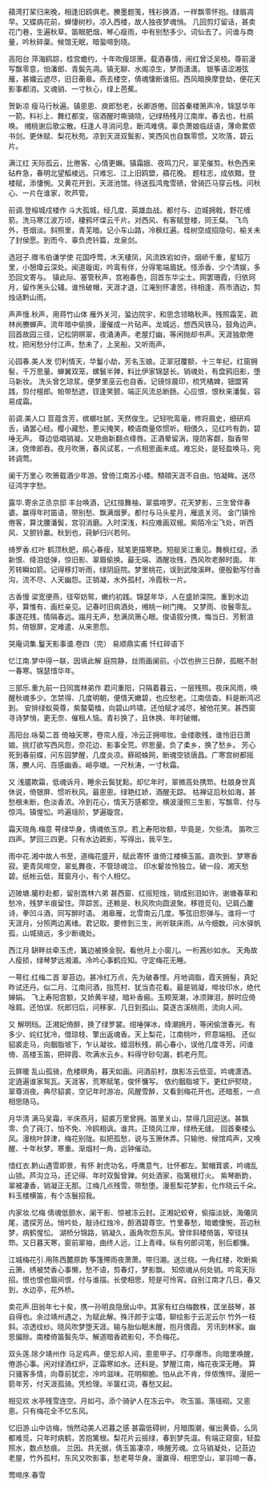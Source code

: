 <!-- { "loadSidebar": true } -->
蘋湾打桨归来晚，相逢旧鸥俱老。賸墨题笺，残衫换酒，一样飘零怀抱。绿眉凋早。又蝶病花前，蝉悽树杪。凉入西楼，故人独夜梦魂悄。 几回剪灯留话，甚卖花门巷，生遍秋草。笛眼肥烟，琴心瘦雨，中有别愁多少。词仙去了。问谁与商量，吟秋碎稾。候馆无眠，暗蛩啼到晓。

高阳台
萍海鸥踪，桂宫蟾约，十年吹瘦琼箫。载酒春情，闹红曾泛吴桡。尊前漫写飘零意，怕潘郎、青鬓先凋。镇无聊、水阁凉生，梦雨潇潇。 银筝语涩湘弦雁，甚孏云遮尽，旧日蘅皋。燕去楼空，倩魂悽断谁招。西风暗换摩登劫，便花天影事都消。又魂销、一寸秋心，绿上芭蕉。

贺新凉
瘦马行秋遍。镇悤悤、庾郎愁老，长卿游倦。回首秦楼箫声冷，锦瑟华年一箭。料衫上、舞红都变。宿酒醒时嘶骑晓，记绿杨残月江南岸。春去也，杜鹃唤。 缃桃谢后歌尘散。枉逢人寻消问息，断鸿难倩。辜负萧娘临歧语，薄命累侬书剑。更休赋、梨花秋苑。凉到天涯双鬓影，笑西风也自飘零惯。又吹落，碧云片。

满江红
天际孤云，比倦客、心情更嬾。镇霜娥、夜鸣刀尺，翠芜催剪。秋色西来砧杵急，春明北望觚棱远。只难忘、江上旧鸥盟，蘋花晚。 题柱志，成依黯。登楼赋，添悽惋。又黄花开到，天涯池馆。待送孤鸿鬼雪碛，曾骑匹马穿云栈。问秋心、一片在谁家，吹芦管。

前调.登榕城戍楼作
斗大孤城，经几度、英雄血战。都付与、边城拥戟，野花缠箭。洗马寒江波万顷，棲鸦坏堞云千片。对西风、有客赋登楼，同王粲。 飞鸟外，苍烟淡。斜照里，青芜暗。记小车山路，冷枫红遍。桂树空成招隐句，榆关未了封侯愿。到而今、辜负虎钤篇，龙泉剑。

选冠子.赠韦伯谦学使
花国呼莺，木天棲凤，风流跌宕如许。烟峤千重，星轺万里，小憩瘴云深处。闻道璇闺，吟鸾有伴，分得笔端眉妩。怪添香、少个清娱，多恐回文寄与。 镇此际、塞管秋声，宫袍春色，回首东华尘土。网罢珊霞，归依珂月，留作黑头公辅。谁怜破帽，天涯才退，江淹别怀凄苦。待相逢、燕市酒边，剪烛话黔山雨。

声声慢.秋声，用蒋竹山体
雁外关河，蛩边院宇，和思念领略秋声。残照霜芜，疏林尚賸蝉声。流年暗中偷换，漫催成一片砧声。龙城远，想西风铁马，鼓角边声。 回首故园三径，记松阴暝翠，夜涌涛声。老屋灯幽，等闲抛却书声。天涯独欹倦枕，把闲愁分付江声。愁未了，上吴船，又听雨声。

沁园春.美人发
忉利情天，华鬘小劫，芳名玉娘。正翠冠覆额，十三年纪，红窗拥髻，千万思量。蝉翼双笼，螺鬟半亸，料比伊家锦瑟长。销魂处，有盘鸦旧影，堕马新妆。 洗头曾乞琼浆。便梦里巫云也自香。记镜悰晨印，梳凭橘婢，钿盟宵践，剪付檀郎。帕带愁遮，钗逢笑颤，端正风流总断肠。心应恨，恨秋来潘鬓，容易成霜。

前调.美人口
荳蔻含芳，槟榔吐腻，天然俊生。记轻吮鸾毫，修将眉史，细研鸡舌，诵罢心经。樱小藏愁，蔥尖掩笑，輭语商量侬惯听。相偎久，见红吟有韵，碧唾无声。 尊边低唱销凝。又艳曲新翻点绛唇。正酒晕留涡，隄防客觑，脂香带沫，侥倖郎吞。夜月吹箫，春风试茗，一点相思画未成。难忘处，是轻盈唤马，宛转调莺。

阑干万里心
吹箫载酒少年游。曾倚江南苏小楼。顦顇天涯不自由。怕凝眸。送尽征鸿字字愁。

露华.寄余芷丞京邸
丰台唤酒，记红揎舞袖，翠揾啼罗。花天梦影，三生曾伴春婆。赢得年时笛语，带别愁、飘满烟萝。都付与马头星月，雁底关河。 金门镇怜倦客，算沈腰潘鬓，宫羽消磨。入时深浅，料应难画双蛾。紫陌冷尘飞处，听西风、又颤铃驘。秋到也，莼鲈归兴若何。

绮罗香.红叶
鹤顶秋肥，鹃心春瘦，赋笔更描寒艳。短艇吴江重见。舞枫红绽。添新恨、绛泪低弹，惊旧影、翠眉偷换。最无端、酒醒妆残，西风吹老醉时面。 年芳转瞬如箭。记得移灯听雨，绿阴庭院。梦里桃花，误到武陵溪畔。便殷勤写付香沟，流不尽、人天幽怨。正销凝，水外孤村，冷霞秋一片。

古香慢
梁宽便燕，径窄妨鸳，嫩约初践。锦瑟年华，人在盛娇深院。重到水边亭，算惟有、画栏亲见。记春时旧病酒处，缃桃一树门掩。 又梦雨、妆鬟零乱。事逐花残，情隔春远。蹋月无声，愁满凤箫心眼。俊语叙分携，悔当日、芳鬋浪剪。倚银屏，定难遣、从来恩怨。

哭庵词集.鬘天影事谱.卷四（完）
易顺鼎实甫
忏红碎语下

忆江南.梦中得一联，因填此解
庭院静，丝雨画阑前。小饮也拚三日醉，孤眠不耐一春寒。锦瑟惜华年。

三部乐.重九前一日同嵩林弟作
君问重阳，只隔着暮云，一层残照。夜床风雨，唤醒秋魂多少。怎禁得、几度明朝，便情天嫩碧，也应愁老。江南信杳。料是断鸿迟到。 安排绿蚁萸尊，紫螯菊榼，向碧山吟啸。还怕赋才减尽，被他花笑。甚西窗寻诗梦悄，更无奈、催租人恼。青衫换了，且休换、年时破帽。

高阳台.咏菊二首
倚袖天寒，卷帘人瘦，冷云正拥啼妆。金缕歌残，谁怜旧日萧娘。挑灯欲写西风怨，奈花边、影事全荒。侭思量。负了柔乡，换了愁乡。 芳心死到春前蝶，问东园梦醒，几度炎凉。藓砌蛛网，断魂空锁唐昌。广寒宫树都摇落，賸人问、百感幽香。峭亭塘。一尺秋涛，一寸秋霜。

又
浅靥欺霜，低魂诉月，睡余云鬓犹鬆。却忆年时，翠微高处携笻。杜娘身世真休说，倚银屏、惯听秋风。最悤悤。绿艳红娇，酒醒无踪。 枯禅证后秋如海，甚愁根未断，色淡香浓。冷到花心，情天万感都空。横波漫照三生影，写飘零、付与惊鸿。镇惺忪。吟遍瑶阶，梦遍璇宫。

霜天晓角.梅意
萼绿华身，倩魂依玉京。若上寿阳妆额，毕竟是，欠些清。 笛吹三四声。梦回三四更。只有水边疏影，写得出，我平生。

雨中花.湘中故人书至，道梅花盛开，赋此寄怀
谁倚江楼横玉笛。直吹到、梦寒香寂。更青凤啼空，翠虬舞夜，不管琼魂泣。 印水颦妆怜独立。破一段、湘天愁碧。纸帐云低，茸窗月小，有个人相忆。

迈陂塘.臈杪赴都，留别嵩林六弟
甚西窗、红摇短烛，销成别泪如许。谢塘春草和愁冷，残梦半痕留住。萍踪苦。还赖是、秋风吹向圆波聚。移镫觅句。记肩凸鏖诗，拳凹斗酒，同写醉时语。 湘皋雁，北雪南云几度。筝弦旧怨弹与。谁将一寸天涯月，分照两边离绪。君记取。要修到三生，尚听联床雨。从今细数。问水驿帆孤，山城骑远，多少断魂处。

西江月
缾畔丝牵玉虎，篝边被换金猊。看他月上小窗儿。一桁茜纱如水。 天角故人瘦损，绿琴梦远湘湄。冷吟心事鹤应知。守定梅花无睡。

一萼红.红梅二首
翠苔边。甚冷红万点，先为破春悭。月地调脂，霞天拥髻，真妃昨试还丹。似二月、江南问酒，指荒村、犹当杏花看。最是销凝，啼妆印水，绝代婵娟。 飞上寿阳宫额，又娇黄半褪，暗补香瘢。玉颊笼潮，冰须亸泪，醉时应倚唫肩。还怕误、阮郎归后，问移家、几日到孤山。莫逐古溪桃雨，流向人间。

又
解明珰。正湘妃倚醉，换了绿罗裳。绀唾弹冰，绛潮拥月，等闲偷泄春光。有多少、姹红犹冷，借琼枝、擎出返魂香。天上梨花，江南桃叶，侭意端相。 还似貂裘走马，向胭脂坡下，乍认凝妆。蜡泪秋残，鹃心春小，误他几度寻芳。问谁倚、高楼玉笛，把碎霞、吹满水云乡。料得守砂句漏，鹤老丹荒。

云屏暖
乱山孤骑，危楼暝角，暮天如画。问酒前村，旗影冻云低亚。吟魂潇洒。定遶遍谁家鸳瓦。天涯客，荒寒赋笔，俊怀慵写。 依约胭脂坡下。更红炉熨晓，翠尊消夜。典尽貂裘，空记年时游冶。风醒雪醉，又看到梅花开也。还暗惹，一点相思随马。

月华清
满马吴霜，半床燕月，貂裘万里曾拥。笛里关山，禁得几回迎送。甚飘零、负了莼汀，怕不免、冷鸥相讽。谁共。正晓风江岸，绿杨无缝。 回首秦楼么凤。漫桃叶辞津，梅花别陇。拟把孤愁，说与玉箫休弄。只输他、候馆鸡声，又唤醒、十年秋梦。寒重。渐烟村一角，远钟催动。

惜红衣.黔山遇雪即景，有怀
射虎功名，呼鹰意气，壮怀都左。絮帽茸裘，吟魂乱山锁。芦沟立马，还记得、年时双鬓曾亸。何处酒家，指篱根灯火。 紫琴断韵，翠被凄香，销凝正无那。江梅几点残雪，带愁堕。漫惹梨花梦影，化作晓云千朵。料玉楼横笛，有个冻鬟招我。

内家妆.忆梅
倩魂低颤水，阑干影、惊被冻云封。正湘妃蛟脊，偷描淡妩，海僊凤尾，遣探芳丛。悄吟处，敲诗红烛冷，酹酒碧尊空。竹里春愁，暗蟾悽惋，苔边秋梦，病鹤惺忪。 湖桥分锦路，销凝久，画角吹怨东风。曾伴斜楼倚笛，窄径扶笻。又日暮天寒，窗前翠袖，曲终人远，江上青峰。纵有何郎词笔，别后都慵。

江城梅花引.用陈西麓原韵
筝篷殢雨夜萧萧。带归潮。送兰桡。一角红楼，吹断紫云箫。绣被焚香心事懒，愁不语，剪春灯，梦影飘。 知侬魂从何处销。吟鸾天际招。恨也恨也眉间恨，付与谁描。长使相思，短是可怜宵。自别江南才几日，春又到，水边亭，花外桥。

卖花声.田翁年七十矣，携一孙明良隐居山中。其家有红白梅数株，匡坐鼓琴，甚自得也。余过靖州遇之，为赋此解。殊汗颜于尘壒，聊绘影于云泥云尔
竹外一枝斜。凉透纹纱。晓风吹梦堕天涯。输与胎仙眠未醒，抱月偎霞。 芳讯到林家。幽思偏赊。南楼倚笛鬓先华。解道暗香疏影句，不负梅花。

双头莲.除夕靖州作
马足鸡声，便忘却人间，悤悤甲子。灯亭爆市。向暗里唤醒，倦游心事。闲对绿酒红炉，正霜寒如水。还料是。梦醒江南，梅花夜深无睡。 算只骚客多情，向尊前犹恋，冷吟滋味。花明柳脆。怕从此不肯，伴侬憔悴。漫把一箭年芳，付天涯孤骑。凭检理。半箧红词，春愁又起。

相见欢
水亭残雪连空。月如弓。添个骑驴人在冻云中。 吹玉笛。落瑶砌。又悤悤。只有梅花全不忆东风。

忆旧游.山中访梅，悄然动美人迟暮之感
甚霜低碍树，月暗围潮，催出黄昏。么凤都难觅，只年时病鹤，苦抱篱根。梨花片云摇绿，春到梦先温。有端正窥窗，轻盈照水，数点愁痕。 兰因。共无据，倩玉笛凄凉，唤醒芳魂。立马销凝处，记苔边老屋，竹外孤村。东风又吹影事，愁老萼华身。漫赢得、相思空山，翠羽啼一春。

莺啼序.春雪
